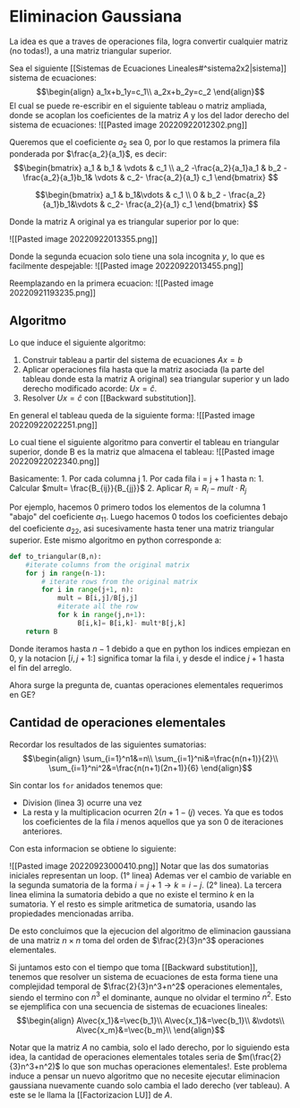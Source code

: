 # Eliminacion Gaussiana

La idea es que a traves de operaciones fila, logra convertir cualquier matriz (no todas!),  a una matriz triangular superior.

Sea el siguiente [[Sistemas de Ecuaciones Lineales#^sistema2x2|sistema]] sistema de ecuaciones:
$$\begin{align}
 a_1x+b_1y=c_1\\
 a_2x+b_2y=c_2
 \end{align}$$
El cual se puede re-escribir en el siguiente tableau o matriz ampliada, donde se acoplan los coeficientes de la matriz $A$ y los del lador derecho del sistema de ecuaciones:
![[Pasted image 20220922012302.png]]

Queremos que el coeficiente $a_2$ sea 0, por lo que restamos la primera fila ponderada por $\frac{a_2}{a_1}$, es decir:$$\begin{bmatrix}  
a_1 & b_1 & \vdots & c_1 \\  
a_2 -\frac{a_2}{a_1}a_1 & b_2 - \frac{a_2}{a_1}b_1& \vdots &  c_2- \frac{a_2}{a_1} c_1
\end{bmatrix}
$$

$$\begin{bmatrix}  
a_1 & b_1&\vdots & c_1 \\  
0 & b_2 - \frac{a_2}{a_1}b_1&\vdots & c_2- \frac{a_2}{a_1} c_1
\end{bmatrix}
$$

Donde la matriz A original ya es triangular superior por lo que:

![[Pasted image 20220922013355.png]]

Donde la segunda ecuacion solo tiene una sola incognita $y$, lo que es facilmente despejable:
![[Pasted image 20220922013455.png]]

Reemplazando en la primera ecuacion: 
![[Pasted image 20220921193235.png]]
## Algoritmo
Lo que induce el siguiente algoritmo:

1. Construir tableau a partir del sistema de ecuaciones $Ax=b$
2. Aplicar operaciones fila hasta que la matriz asociada (la parte del tableau donde esta la matriz A original) sea triangular superior y un lado derecho modificado acorde: $Ux=\hat{c}$.
3. Resolver $Ux=\hat{c}$ con [[Backward substitution]].

En general el tableau queda de la siguiente forma:
![[Pasted image 20220922022251.png]]

Lo cual tiene el siguiente algoritmo para convertir el tableau en triangular superior, donde B es la matriz que almacena el tableau:
![[Pasted image 20220922022340.png]]

Basicamente:
	1. Por cada columna j
		1.  Por cada fila i =  j + 1 hasta n:
			1.  Calcular $mult= \frac{B_{ij}}{B_{jj}}$
			2.  Aplicar $R_i= R_i - mult\cdot R_j$

Por ejemplo, hacemos 0 primero todos los elementos de la columna 1 "abajo" del coeficiente $a_{11}$. Luego hacemos 0 todos los coeficientes debajo del  coeficiente $a_{22}$, asi sucesivamente hasta tener una matriz triangular superior.
Este mismo algoritmo en python corresponde a:
```python
def to_triangular(B,n):
	#iterate columns from the original matrix
    for j in range(n-1):
	    # iterate rows from the original matrix
        for i in range(j+1, n):
            mult = B[i,j]/B[j,j]
            #iterate all the row
            for k in range(j,n+1):
                 B[i,k]= B[i,k]- mult*B[j,k]
    return B
```

Donde iteramos hasta $n-1$ debido a que en python los indices empiezan en 0, y la notacion $[i,j+1:]$  significa tomar la fila i, y desde el indice $j+1$ hasta el fin del arreglo.

Ahora surge la pregunta de, cuantas operaciones elementales requerimos en GE?

## Cantidad de operaciones elementales

Recordar los resultados de las siguientes sumatorias:$$\begin{align}
\sum_{i=1}^n1&=n\\
\sum_{i=1}^ni&=\frac{n(n+1)}{2}\\
\sum_{i=1}^ni^2&=\frac{n(n+1)(2n+1)}{6}
\end{align}$$


Sin contar los ```for``` anidados tenemos que:
- Division (linea 3) ocurre una vez
- La resta y la multiplicacion ocurren $2(n+1-(j)$ veces. Ya que es todos los coeficientes de la fila $i$ menos aquellos que ya son 0 de iteraciones anteriores.




Con esta informacion se obtiene lo siguiente:

![[Pasted image 20220923000410.png]]
Notar que las dos sumatorias iniciales representan un loop. (1° linea)
Ademas ver el cambio de variable en la segunda sumatoria de la forma $i = j+1 \rightarrow k=i-j$. (2° linea).
La tercera linea elimina la sumatoria debido a que no existe el termino $k$ en la sumatoria.
Y el resto es simple aritmetica de sumatoria, usando las propiedades mencionadas arriba.

De esto concluimos que la ejecucion del algoritmo de eliminacion gaussiana de una matriz $n\times n$ toma del orden de $\frac{2}{3}n^3$ operaciones elementales.

Si juntamos esto con el tiempo que toma [[Backward substitution]], tenemos que resolver un sistema de ecuaciones de esta forma tiene una complejidad temporal de  $\frac{2}{3}n^3+n^2$ operaciones elementales, siendo el termino con $n^3$ el dominante, aunque no olvidar el termino $n^2$. Esto se ejemplifica con una secuencia de sistemas de ecuaciones lineales:
$$\begin{align}
A\vec{x_1}&=\vec{b_1}\\
A\vec{x_1}&=\vec{b_1}\\
&\vdots\\
A\vec{x_m}&=\vec{b_m}\\
\end{align}$$

Notar que la matriz $A$ no cambia, solo el lado derecho, por lo siguiendo esta idea, la cantidad de operaciones elementales totales seria de $m(\frac{2}{3}n^3+n^2)$ lo que son muchas operaciones elementales!.
Este problema induce a pensar un nuevo algoritmo que no necesite ejecutar eliminacion gaussiana nuevamente cuando solo cambia el lado derecho (ver tableau). A este se le llama la [[Factorizacion LU]] de $A$.